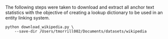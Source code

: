 The following steps were taken to download and extract all anchor text statistics with the objective of creating a lookup dictionary to be used in an entity linking system.

```
python download_wikipedia.py \
    --save-dir /Users/tmorrill002/Documents/datasets/wikipedia
```